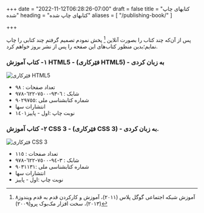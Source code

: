 +++
date = "2022-11-12T06:28:26-07:00"
draft = false
title = "کتابهای چاپ شده"
heading = "کتابهای چاپ شده"
aliases = [
    "/publishing-book/"
]

+++

پس از آن‌که چند کتاب را بصورت آنلاین [^1] پخش نمودم تصمیم گرفتم چند کتابی را چاپ نمایم؛بدین منظور کتاب‌های این صفحه را پس از نشر بروز خواهم کرد.

### ١- کتاب آموزش HTML5 - (فێرکاری HTML5) - به زبان کردی

![فێرکاری HTML5](/about/img/02.jpg)
- تعداد صفحات : ٩٨
- شابک : ٦-٩٣-٧٥٠٠-٦٢٢-٩٧٨
- شماره کتابشناسی ملی :٩٠٢٩٧٥٥
- انتشارات سها
- نوبت چاپ :اول - پاییز١٤٠١

### ٢- کتاب آموزش CSS 3 - (فێرکاری CSS 3) - به زبان کردی.

![فێرکاری CSS 3](/about/img/01.jpg)
- تعداد صفحات : ١١٥
- شابک : ٣-٩٤-٧٥٠٠-٦٢٢-٩٧٨
- شماره کتابشناسی ملی :٩٠٣١١٣١
- انتشارات سها
- نوبت چاپ :اول - پاییز


[^1]:آموزش شبکه اجتماعی گوگل پلاس (٢٠١١)،
 آموزش و کارکردن قدم به قدم ویندوز٨ (٢٠١٣)،
 سخت افزار مک‌بوک پرو(٢٠٠٩)

